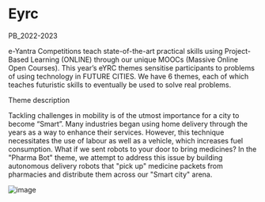 # Eyrc
PB_2022-2023

e-Yantra Competitions teach state-of-the-art practical skills using Project-Based Learning (ONLINE) through our unique MOOCs (Massive Online Open Courses). This year’s eYRC themes sensitise participants to problems of using technology in FUTURE CITIES. We have 6 themes, each of which teaches futuristic skills to eventually be used to solve real problems.

Theme description

Tackling challenges in mobility is of the utmost importance for a city to become “Smart”. Many industries began using home delivery through the years as a way to enhance their services. 
However, this technique necessitates the use of labour as well as a vehicle, which increases fuel consumption. What if we sent robots to your door to bring medicines?
In the "Pharma Bot" theme, we attempt to address this issue by building autonomous delivery robots that "pick up" medicine packets from pharmacies and distribute them across our "Smart city"
arena.

![image](https://user-images.githubusercontent.com/104312598/217013832-0a64452e-42c9-41be-976f-46ff0a4727a6.png)
